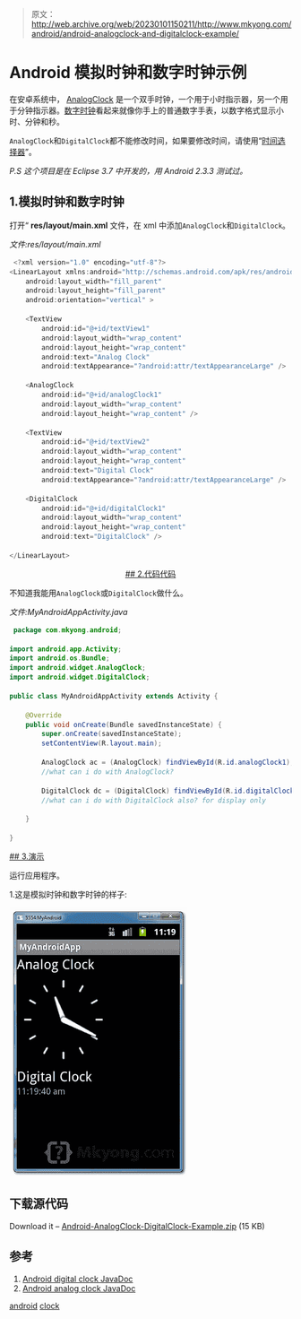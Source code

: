 > 原文：<http://web.archive.org/web/20230101150211/http://www.mkyong.com/android/android-analogclock-and-digitalclock-example/>

# Android 模拟时钟和数字时钟示例

在安卓系统中， [AnalogClock](http://web.archive.org/web/20190214223612/http://developer.android.com/reference/android/widget/AnalogClock.html) 是一个双手时钟，一个用于小时指示器，另一个用于分钟指示器。[数字时钟](http://web.archive.org/web/20190214223612/http://developer.android.com/reference/android/widget/DigitalClock.html)看起来就像你手上的普通数字手表，以数字格式显示小时、分钟和秒。

`AnalogClock`和`DigitalClock`都不能修改时间，如果要修改时间，请使用“[时间选择器](http://web.archive.org/web/20190214223612/http://www.mkyong.com/android/android-time-picker-example/)”。

*P.S 这个项目是在 Eclipse 3.7 中开发的，用 Android 2.3.3 测试过。*

## 1.模拟时钟和数字时钟

打开“ **res/layout/main.xml** 文件，在 xml 中添加`AnalogClock`和`DigitalClock`。

*文件:res/layout/main.xml*

```java
 <?xml version="1.0" encoding="utf-8"?>
<LinearLayout xmlns:android="http://schemas.android.com/apk/res/android"
    android:layout_width="fill_parent"
    android:layout_height="fill_parent"
    android:orientation="vertical" >

    <TextView
        android:id="@+id/textView1"
        android:layout_width="wrap_content"
        android:layout_height="wrap_content"
        android:text="Analog Clock"
        android:textAppearance="?android:attr/textAppearanceLarge" />

    <AnalogClock
        android:id="@+id/analogClock1"
        android:layout_width="wrap_content"
        android:layout_height="wrap_content" />

    <TextView
        android:id="@+id/textView2"
        android:layout_width="wrap_content"
        android:layout_height="wrap_content"
        android:text="Digital Clock"
        android:textAppearance="?android:attr/textAppearanceLarge" />

    <DigitalClock
        android:id="@+id/digitalClock1"
        android:layout_width="wrap_content"
        android:layout_height="wrap_content"
        android:text="DigitalClock" />

</LinearLayout> 
```

 <ins class="adsbygoogle" style="display:block; text-align:center;" data-ad-format="fluid" data-ad-layout="in-article" data-ad-client="ca-pub-2836379775501347" data-ad-slot="6894224149">## 2.代码代码

不知道我能用`AnalogClock`或`DigitalClock`做什么。

*文件:MyAndroidAppActivity.java*

```java
 package com.mkyong.android;

import android.app.Activity;
import android.os.Bundle;
import android.widget.AnalogClock;
import android.widget.DigitalClock;

public class MyAndroidAppActivity extends Activity {

	@Override
	public void onCreate(Bundle savedInstanceState) {
		super.onCreate(savedInstanceState);
		setContentView(R.layout.main);

		AnalogClock ac = (AnalogClock) findViewById(R.id.analogClock1);
		//what can i do with AnalogClock?

		DigitalClock dc = (DigitalClock) findViewById(R.id.digitalClock1);
		//what can i do with DigitalClock also? for display only

	}

} 
```

 <ins class="adsbygoogle" style="display:block" data-ad-client="ca-pub-2836379775501347" data-ad-slot="8821506761" data-ad-format="auto" data-ad-region="mkyongregion">## 3.演示

运行应用程序。

1.这是模拟时钟和数字时钟的样子:

![android analogclock and digitalclock demo](img/bf7203dce22dfd903d0890f6f3bd2bcb.png "android-analogclock-digitalclock--demo")

## 下载源代码

Download it – [Android-AnalogClock-DigitalClock-Example.zip](http://web.archive.org/web/20190214223612/http://www.mkyong.com/wp-content/uploads/2011/11/Android-AnalogClock-DigitalClock-Example.zip) (15 KB)

## 参考

1.  [Android digital clock JavaDoc](http://web.archive.org/web/20190214223612/http://developer.android.com/reference/android/widget/DigitalClock.html)
2.  [Android analog clock JavaDoc](http://web.archive.org/web/20190214223612/http://developer.android.com/reference/android/widget/AnalogClock.html)

[android](http://web.archive.org/web/20190214223612/http://www.mkyong.com/tag/android/) [clock](http://web.archive.org/web/20190214223612/http://www.mkyong.com/tag/clock/)







